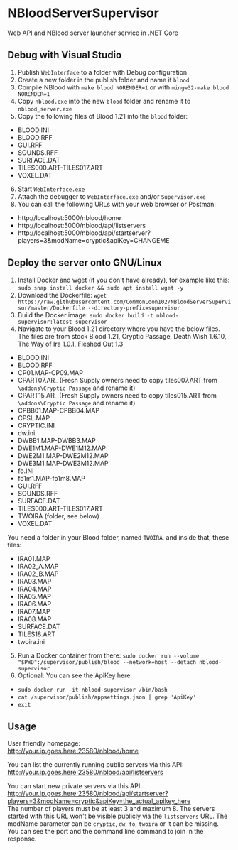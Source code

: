 # NBloodServerSupervisor
Web API and NBlood server launcher service in .NET Core

## Debug with Visual Studio
1. Publish `WebInterface` to a folder with Debug configuration
2. Create a new folder in the publish folder and name it `blood`
3. Compile NBlood with `make blood NORENDER=1` or with `mingw32-make blood NORENDER=1`
4. Copy `nblood.exe` into the new `blood` folder and rename it to `nblood_server.exe`
5. Copy the following files of Blood 1.21 into the `blood` folder:
- BLOOD.INI
- BLOOD.RFF
- GUI.RFF
- SOUNDS.RFF
- SURFACE.DAT
- TILES000.ART-TILES017.ART
- VOXEL.DAT
6. Start `WebInterface.exe`
7. Attach the debugger to `WebInterface.exe` and/or `Supervisor.exe`
8. You can call the following URLs with your web browser or Postman:
- http://localhost:5000/nblood/home
- http://localhost:5000/nblood/api/listservers
- http://localhost:5000/nblood/api/startserver?players=3&modName=cryptic&apiKey=CHANGEME

## Deploy the server onto GNU/Linux
1. Install Docker and wget (if you don't have already), for example like this: `sudo snap install docker && sudo apt install wget -y`
2. Download the Dockerfile: `wget https://raw.githubusercontent.com/CommonLoon102/NBloodServerSupervisor/master/Dockerfile --directory-prefix=supervisor`
3. Build the Docker image: `sudo docker build -t nblood-supervisor:latest supervisor`
4. Navigate to your Blood 1.21 directory where you have the below files.
The files are from stock Blood 1.21, Cryptic Passage, Death Wish 1.6.10, The Way of Ira 1.0.1, Fleshed Out 1.3
- BLOOD.INI
- BLOOD.RFF
- CP01.MAP-CP09.MAP
- CPART07.AR_ (Fresh Supply owners need to copy tiles007.ART from `\addons\Cryptic Passage` and rename it)
- CPART15.AR_ (Fresh Supply owners need to copy tiles015.ART from `\addons\Cryptic Passage` and rename it)
- CPBB01.MAP-CPBB04.MAP
- CPSL.MAP
- CRYPTIC.INI
- dw.ini
- DWBB1.MAP-DWBB3.MAP
- DWE1M1.MAP-DWE1M12.MAP
- DWE2M1.MAP-DWE2M12.MAP
- DWE3M1.MAP-DWE3M12.MAP
- fo.INI
- fo1m1.MAP-fo1m8.MAP
- GUI.RFF
- SOUNDS.RFF
- SURFACE.DAT
- TILES000.ART-TILES017.ART
- TWOIRA (folder, see below)
- VOXEL.DAT

You need a folder in your Blood folder, named `TWOIRA`, and inside that, these files:
- IRA01.MAP
- IRA02_A.MAP
- IRA02_B.MAP
- IRA03.MAP
- IRA04.MAP
- IRA05.MAP
- IRA06.MAP
- IRA07.MAP
- IRA08.MAP
- SURFACE.DAT
- TILES18.ART
- twoira.ini

5. Run a Docker container from there: `sudo docker run --volume "$PWD":/supervisor/publish/blood --network=host --detach nblood-supervisor`
6. Optional: You can see the ApiKey here:
- `sudo docker run -it nblood-supervisor /bin/bash`
- `cat /supervisor/publish/appsettings.json | grep 'ApiKey'`
- `exit`

## Usage
User friendly homepage:  
http://your.ip.goes.here:23580/nblood/home

You can list the currently running public servers via this API:  
http://your.ip.goes.here:23580/nblood/api/listservers

You can start new private servers via this API:  
http://your.ip.goes.here:23580/nblood/api/startserver?players=3&modName=cryptic&apiKey=the_actual_apikey_here  
The number of players must be at least 3 and maximum 8. The servers started with this URL won't be visible publicly via the `listservers` URL.
The modName parameter can be `cryptic`, `dw`, `fo`, `twoira` or it can be missing.
You can see the port and the command line command to join in the response.
